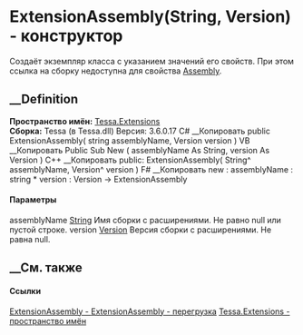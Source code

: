 # ExtensionAssembly(String, Version) - конструктор
Создаёт экземпляр класса с указанием значений его свойств. При этом ссылка на
сборку недоступна для свойства
[Assembly](P_Tessa_Extensions_ExtensionAssembly_Assembly.htm).
## __Definition
 **Пространство имён:** [Tessa.Extensions](N_Tessa_Extensions.htm)  
 **Сборка:** Tessa (в Tessa.dll) Версия: 3.6.0.17
C# __Копировать
     public ExtensionAssembly(
    	string assemblyName,
    	Version version
    )
VB __Копировать
     Public Sub New ( 
    	assemblyName As String,
    	version As Version
    )
C++ __Копировать
     public:
    ExtensionAssembly(
    	String^ assemblyName, 
    	Version^ version
    )
F# __Копировать
     new : 
            assemblyName : string * 
            version : Version -> ExtensionAssembly
#### Параметры
assemblyName [String](https://learn.microsoft.com/dotnet/api/system.string)
    Имя сборки с расширениями. Не равно null или пустой строке.
version [Version](https://learn.microsoft.com/dotnet/api/system.version)
    Версия сборки с расширениями. Не равна null.
##  __См. также
#### Ссылки
[ExtensionAssembly - ](T_Tessa_Extensions_ExtensionAssembly.htm)
[ExtensionAssembly -
перегрузка](Overload_Tessa_Extensions_ExtensionAssembly__ctor.htm)
[Tessa.Extensions - пространство имён](N_Tessa_Extensions.htm)
